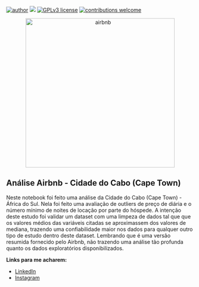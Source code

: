 [![author](https://img.shields.io/badge/author-flaviosalazar-red.svg)](https://www.linkedin.com/in/flavio-r-salazar/) [![](https://img.shields.io/badge/python-3.7+-blue.svg)](https://www.python.org/downloads/release/python-365/) [![GPLv3 license](https://img.shields.io/badge/License-GPLv3-blue.svg)](http://perso.crans.org/besson/LICENSE.html) [![contributions welcome](https://img.shields.io/badge/contributions-welcome-brightgreen.svg?style=flat)](https://github.com/rafaelnduarte/portfolio/issues)

<p align="center">
  <img src="https://images.unsplash.com/photo-1454165804606-c3d57bc86b40?ixid=MnwxMjA3fDB8MHxwaG90by1wYWdlfHx8fGVufDB8fHx8&ixlib=rb-1.2.1&auto=format&fit=crop&w=1050&q=80" alt="airbnb"height=400px >
</p>

## Análise Airbnb - Cidade do Cabo (Cape Town)

Neste notebook foi feito uma análise da Cidade do Cabo (Cape Town) - África do Sul. Nela foi feito uma avaliação de outliers de preço de diária e o número mínimo de noites de locação por parte do hóspede. A intenção deste estudo foi validar um dataset com uma limpeza de dados tal que que os valores médios das variáveis citadas se aproximassem dos valores de mediana, trazendo uma confiabilidade maior nos dados para qualquer outro tipo de estudo dentro deste dataset. Lembrando que é uma versão resumida fornecido pelo Airbnb, não trazendo uma análise tão profunda quanto os dados exploratórios disponibilizados.

<!-- [Link para o projeto completo](https://medium.com/@rafaelnduarte) -->

**Links para me acharem:**
<!-- * [Artigo meu desse projeto no Medium](https://medium.com/@rafaelnduarte) -->
<!-- * [Outro artigo meu desse projeto no Medium](https://medium.com/@rafaelnduarte) -->
* [LinkedIn](https://www.linkedin.com/in/flavio-r-salazar/)
* [Instagram](https://www.instagram.com/in/_salazar_flavio_/)




<!-- ## Outros Projetos Meus:

Business
* **[Image Classification using Convolutional Neural Networks](https://bit.ly/3cdckqJ)**

* **[Sales Forecast With Prophet](https://bit.ly/2wHiD6l)**
 
* **[RFM Customer Segmentation With K-Means](https://bit.ly/2RFTWi2)** -->

